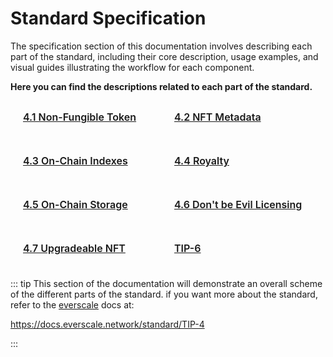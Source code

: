 # Standard Specification

The specification section of this documentation involves describing each part of the standard, including their core description, usage examples, and visual guides illustrating the workflow for each component.

**Here you can find the descriptions related to each part of the standard.**
<div class="sections-container">
  <div class="bridge-section-row">
    <a href="/specification/tip4_1.html">
      <span class="bridge-section">4.1 Non-Fungible Token</span>
   </a>
    <a href="/specification/tip4_2.html">
      <span class="bridge-section">4.2 NFT Metadata</span>
    </a>
  </div>
  <div class="bridge-section-row">
    <a href="/specification/tip4_3.html">
      <span class="bridge-section">4.3 On-Chain Indexes</span>
    </a>
    <a href="/specification/tip4_royalty.html">
      <span class="bridge-section">4.4 Royalty</span>
    </a>
  </div>  <div class="bridge-section-row">
    <a href="/specification/tip4_3.html">
      <span class="bridge-section">4.5 On-Chain Storage</span>
    </a>
    <a href="/specification/tip4_5.html">
      <span class="bridge-section">4.6 Don't be Evil Licensing</span>
    </a>
  </div>  <div class="bridge-section-row">
    <a href="/specification/tip4_6.html">
      <span class="bridge-section">4.7 Upgradeable NFT</span>
    </a>
    <a href="/specification/tip6.html">
      <span class="bridge-section">TIP-6</span>
    </a>
  </div>
</div>



::: tip
This section of the documentation will demonstrate an overall scheme of the different parts of the standard. if you want more about the standard, refer to the [everscale](https:/everscale.network/) docs at:

https://docs.everscale.network/standard/TIP-4

:::

<style>
.bridge-section-row {
  display: flex;
  flex-wrap: wrap;
  justify-content: space-between;
  margin : 10px;
}

.sections-container a{
    flex : 1;
}
.bridge-section {
  background-color: var(--vp-c-bg-mute);
  transition: background-color 0.1s;
  width : 98%;
  display: flex;
  padding: 1rem 0 1rem 10px;
  border: 1px solid var(--vp-c-divider);
  border-radius: 8px;
  font-weight: 600;
  font-size: 16px;
  text-align: left;
  margin-bottom: 0.5rem;
  cursor: pointer;;

}
</style>
